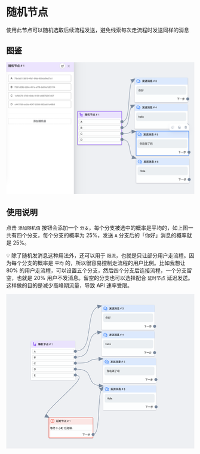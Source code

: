 # 随机节点

使用此节点可以随机选取后续流程发送，避免线索每次走流程时发送同样的消息

## 图鉴

![random](../../../imgs/random.png)

## 使用说明

点击 `添加随机值` 按钮会添加一个 `分支`，每个分支被选中的概率是平均的，如上图一共有四个分支，每个分支的概率为 25%，发送 `A` 分支后的「你好」消息的概率就是 25%。

💡 除了随机发消息这种用法外，还可以用于 `限流`，也就是只让部分用户走流程。因为每个分支的概率是 `平均` 的，所以很容易控制走流程的用户比例。比如我想让 80% 的用户走流程，可以设置五个分支，然后四个分支后连接流程，一个分支留空，也就是 20% 用户不发消息。留空的分支也可以选择配合 `延时节点` 延迟发送。这样做的目的是减少高峰期流量，导致 API 速率受限。

![throttle](../../../imgs/throttle.png)